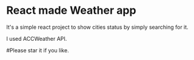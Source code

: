 # React made Weather app

It's a simple react project to show cities status by simply searching for it.

I used ACCWeather API.

#Please star it if you like.